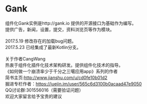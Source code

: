 # Gank
组件化Gank实例是http://gank.io 提供的开源接口为基础作为编写。<br>
提供广告，新闻，设置，提交，资料浏览页等作为模块。<br>
<br>
2017.5.19 修改存在的加载bug问题。<br>
2017.5.23 已经集成了最新Kotlin分支。<br>
<br>
关于作者CangWang<br>
热衷于组件化插件化技术架构研发。提供组件化技术的指导。<br>
《如何做一个崩溃率少于千分之三噶应用app》系列的作者<br>
简书主页:http://www.jianshu.com/u/cd0fe10b01d2 <br>
掘进专栏作者：https://juejin.im/user/565c6d3100b0acaad47e9050 <br>
QQ讨论群:301556016（需要验证问题）<br>
欢迎大家留言给予宝贵的建议 <br>


